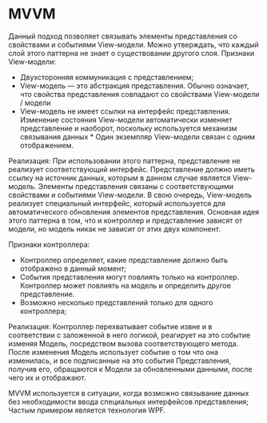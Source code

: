 # **MVVM**

Данный подход позволяет связывать элементы представления со свойствами и событиями View-модели. Можно утверждать, что каждый слой этого паттерна не знает о существовании другого слоя.
Признаки View-модели:

* Двухсторонняя коммуникация с представлением;
* View-модель — это абстракция представления. Обычно означает, что свойства представления совпадают со свойствами View-модели / модели
* View-модель не имеет ссылки на интерфейс представления. Изменение состояния View-модели автоматически изменяет представление и наоборот, поскольку используется механизм связывания данных * Один экземпляр View-модели связан с одним отображением.

Реализация:
При использовании этого паттерна, представление не реализует соответствующий интерфейс.
Представление должно иметь ссылку на источник данных, которым в данном случае является View-модель. Элементы представления связаны с соответствующими свойствами и событиями View-модели.
В свою очередь, View-модель реализует специальный интерфейс, который используется для автоматического обновления элементов представления. Основная идея этого паттерна в том, что и контроллер и представление зависят от модели, но модель никак не зависит от этих двух компонент.

Признаки контроллера:

* Контроллер определяет, какие представление должно быть отображено в данный момент;
* События представления могут повлиять только на контроллер. Контроллер может повлиять на модель и определить другое представление.
* Возможно несколько представлений только для одного контроллера;

Реализация:
Контроллер перехватывает событие извне и в соответствии с заложенной в него логикой, реагирует на это событие изменяя Mодель, посредством вызова соответствующего метода. После изменения Модель использует событие о том что она изменилась, и все подписанные на это события Представления, получив его, обращаются к Модели за обновленными данными, после чего их и отображают.

MVVM используется в ситуации, когда возможно связывание данных без необходимости ввода специальных интерфейсов представления; Частым примером является технология WPF.
